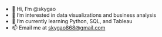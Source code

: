 - 👋 Hi, I’m @skygao
- 👀 I’m interested in data visualizations and business analysis
- 🌱 I’m currently learning Python, SQL, and Tableau
- 📫 Email me at skygao868@gmail.com

<!---
skygao868/skygao868 is a ✨ special ✨ repository because its `README.md` (this file) appears on your GitHub profile.
You can click the Preview link to take a look at your changes.
--->
